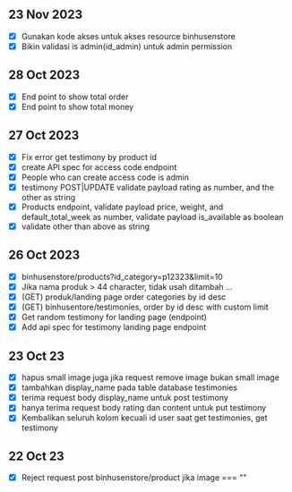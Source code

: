 
<!-- 
- [ ] Tidak boleh hapus category jika ada produk yang masih menggunakan produk tersebut
- [ ] Consider to return 1 image when request products
- [ ] Jangan boleh update paymet jika pembayaran > tagihan
- [ ] Try to update the password on unit testing, old password must be valid
- [ ] Jangan bolehkan update harga product jika produk sudah pernah dipesan
- [ ] Amankan end point/user/register
- [ ] Buat endpoint untuk mendapatkan nomor hp admin
- [ ] Buat index pada beberapa table untuk meningkatkan proses query
- [ ] Check all critical endpoint and implement the access code request
- [ ] Periksa lagi reset event index
 -->

## 23 Nov 2023
- [x] Gunakan kode akses untuk akses resource binhusenstore
- [x] Bikin validasi is admin(id_admin) untuk admin permission

## 28 Oct 2023
- [x] End point to show total order
- [x] End point to show total money

## 27 Oct 2023
- [x] Fix error get testimony by product id
- [x] create API spec for access code endpoint
- [x] People who can create access code is admin
- [x] testimony POST|UPDATE validate payload rating as number, and the other as string
- [x] Products endpoint, validate payload price, weight, and default_total_week as number, validate payload is_available as boolean
- [x] validate other than above as string

## 26 Oct 2023
- [x] binhusenstore/products?id_category=p12323&limit=10
- [x] Jika nama produk > 44 character, tidak usah ditambah ...
- [x] (GET) produk/landing page order categories by id desc
- [x] (GET) binhusentore/testimonies, order by id desc with custom limit
- [x] Get random testimony for landing page (endpoint)
- [x] Add api spec for testimony landing page endpoint

## 23 Oct 23
- [x] hapus small image juga jika request remove image bukan small image
- [x] tambahkan display_name pada table database testimonies
- [x] terima request body display_name untuk post testimony
- [x] hanya terima request body rating dan content untuk put testimony
- [x] Kembalikan seluruh kolom kecuali id user saat get testimonies, get testimony

## 22 Oct 23

- [x] Reject request post binhusenstore/product jika image === ""